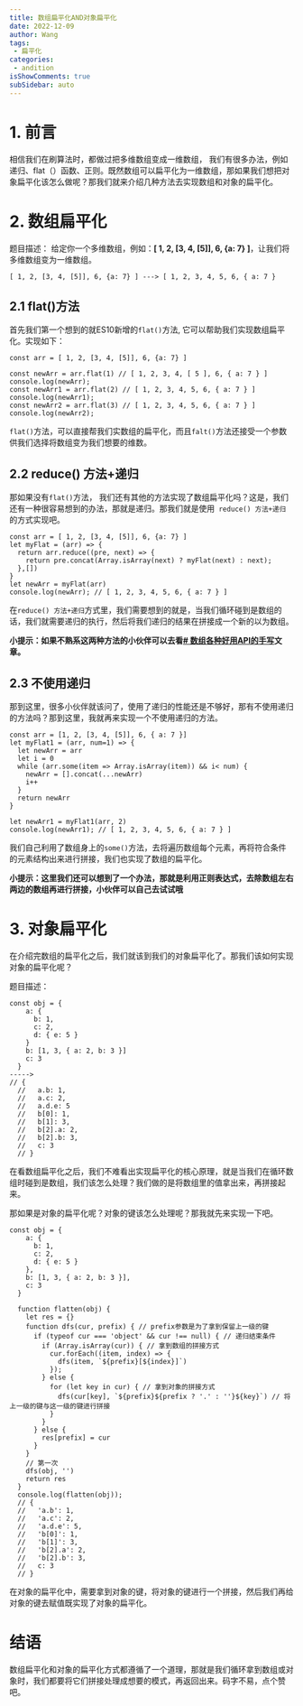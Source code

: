 ```yaml
---
title: 数组扁平化AND对象扁平化 
date: 2022-12-09
author: Wang
tags:
 - 扁平化
categories: 
 - andition
isShowComments: true  
subSidebar: auto
---
```



# 1. 前言
相信我们在刷算法时，都做过把多维数组变成一维数组， 我们有很多办法，例如递归、flat（）函数、正则。既然数组可以扁平化为一维数组，那如果我们想把对象扁平化该怎么做呢？那我们就来介绍几种方法去实现数组和对象的扁平化。

# 2. 数组扁平化
 
 题目描述： 给定你一个多维数组，例如：**[ 1, 2, [3, 4, [5]], 6, {a: 7} ]**，让我们将多维数组变为一维数组。
 
 ```
 [ 1, 2, [3, 4, [5]], 6, {a: 7} ] ---> [ 1, 2, 3, 4, 5, 6, { a: 7 } 
 ```
## 2.1 flat()方法

首先我们第一个想到的就ES10新增的`flat()`方法, 它可以帮助我们实现数组扁平化。实现如下：
```
const arr = [ 1, 2, [3, 4, [5]], 6, {a: 7} ]

const newArr = arr.flat(1) // [ 1, 2, 3, 4, [ 5 ], 6, { a: 7 } ]
console.log(newArr);
const newArr1 = arr.flat(2) // [ 1, 2, 3, 4, 5, 6, { a: 7 } ]
console.log(newArr1);
const newArr2 = arr.flat(3) // [ 1, 2, 3, 4, 5, 6, { a: 7 } ]
console.log(newArr2);
```

`flat()`方法，可以直接帮我们实数组的扁平化，而且`falt()`方法还接受一个参数供我们选择将数组变为我们想要的维数。

## 2.2 reduce() 方法+递归

那如果没有`flat()`方法， 我们还有其他的方法实现了数组扁平化吗？这是，我们还有一种很容易想到的办法，那就是递归。那我们就是使用` reduce() 方法+递归`的方式实现吧。
```
const arr = [ 1, 2, [3, 4, [5]], 6, {a: 7} ]
let myFlat = (arr) => {
  return arr.reduce((pre, next) => {
    return pre.concat(Array.isArray(next) ? myFlat(next) : next);
  },[])
}
let newArr = myFlat(arr)  
console.log(newArr); // [ 1, 2, 3, 4, 5, 6, { a: 7 } ]
```

在`reduce() 方法+递归`方式里，我们需要想到的就是，当我们循环碰到是数组的话，我们就需要递归的执行，然后将我们递归的结果在拼接成一个新的以为数组。


**小提示：如果不熟系这两种方法的小伙伴可以去看[# 数组各种好用API的手写](https://juejin.cn/post/7174043835880701966)文章。**

##  2.3 不使用递归

那到这里，很多小伙伴就该问了，使用了递归的性能还是不够好，那有不使用递归的方法吗？那到这里，我就再来实现一个不使用递归的方法。
```
const arr = [1, 2, [3, 4, [5]], 6, { a: 7 }]
let myFlat1 = (arr, num=1) => {
  let newArr = arr
  let i = 0
  while (arr.some(item => Array.isArray(item)) && i< num) {
    newArr = [].concat(...newArr)
    i++
  }
  return newArr
}
  
let newArr1 = myFlat1(arr, 2)  
console.log(newArr1); // [ 1, 2, 3, 4, 5, 6, { a: 7 } ]
```
我们自己利用了数组身上的`some()`方法，去将遍历数组每个元素，再将符合条件的元素结构出来进行拼接，我们也实现了数组的扁平化。

**小提示：这里我们还可以想到了一个办法，那就是利用正则表达式，去除数组左右两边的数组再进行拼接，小伙伴可以自己去试试哦**

# 3. 对象扁平化

在介绍完数组的扁平化之后，我们就该到我们的对象扁平化了。那我们该如何实现对象的扁平化呢？


题目描述：
```
const obj = {
    a: {
      b: 1,
      c: 2,
      d: { e: 5 }
    }
    b: [1, 3, { a: 2, b: 3 }]
    c: 3
  } 
-----> 
// {
  //   a.b: 1,
  //   a.c: 2,
  //   a.d.e: 5
  //   b[0]: 1,  
  //   b[1]: 3,  
  //   b[2].a: 2,  
  //   b[2].b: 3,  
  //   c: 3
  // }
```
在看数组扁平化之后，我们不难看出实现扁平化的核心原理，就是当我们在循环数组时碰到是数组，我们该怎么处理？我们做的是将数组里的值拿出来，再拼接起来。

那如果是对象的扁平化呢？对象的键该怎么处理呢？那我就先来实现一下吧。
```
const obj = {
    a: {
      b: 1,
      c: 2,
      d: { e: 5 }
    },
    b: [1, 3, { a: 2, b: 3 }],
    c: 3
  }
  
  function flatten(obj) {
    let res = {}
    function dfs(cur, prefix) { // prefix参数是为了拿到保留上一级的键
      if (typeof cur === 'object' && cur !== null) { // 递归结束条件
        if (Array.isArray(cur)) { // 拿到数组的拼接方式
          cur.forEach((item, index) => {
            dfs(item, `${prefix}[${index}]`)
          });
        } else {
          for (let key in cur) { // 拿到对象的拼接方式
            dfs(cur[key], `${prefix}${prefix ? '.' : ''}${key}`) // 将上一级的键与这一级的键进行拼接
          }
        }
      } else {
        res[prefix] = cur
      }
    }
    // 第一次
    dfs(obj, '')
    return res
  }
  console.log(flatten(obj));
  // {
  //   'a.b': 1,
  //   'a.c': 2,
  //   'a.d.e': 5,
  //   'b[0]': 1,
  //   'b[1]': 3,
  //   'b[2].a': 2,
  //   'b[2].b': 3,
  //   c: 3
  // }
```
在对象的扁平化中，需要拿到对象的键，将对象的键进行一个拼接，然后我们再给对象的键去赋值既实现了对象的扁平化。

# 结语
数组扁平化和对象的扁平化方式都遵循了一个道理，那就是我们循环拿到数组或对象时，我们都要将它们拼接处理成想要的模式，再返回出来。码字不易，点个赞吧。

